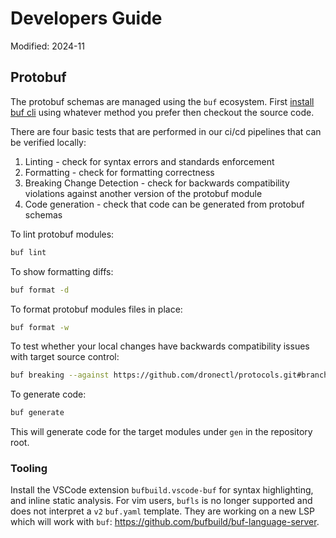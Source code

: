 # Developers Guide

Modified: 2024-11

## Protobuf

The protobuf schemas are managed using the `buf` ecosystem. First [install buf cli](https://buf.build/docs/installation/) using whatever method you prefer then checkout the source code.

There are four basic tests that are performed in our ci/cd pipelines that can be verified locally:
 1. Linting - check for syntax errors and standards enforcement
 2. Formatting - check for formatting correctness
 3. Breaking Change Detection - check for backwards compatibility violations against another version of the protobuf module
 3. Code generation - check that code can be generated from protobuf schemas

To lint protobuf modules:
```sh
buf lint
```

To show formatting diffs:
```sh
buf format -d
```

To format protobuf modules files in place:
```sh
buf format -w
```

To test whether your local changes have backwards compatibility issues with target source control:
```sh
buf breaking --against https://github.com/dronectl/protocols.git#branch=master
```

To generate code:
```sh
buf generate
```
This will generate code for the target modules under `gen` in the repository root.

### Tooling

Install the VSCode extension `bufbuild.vscode-buf` for syntax highlighting, and inline static analysis. For vim users, `bufls` is no longer supported and does not interpret a `v2` `buf.yaml` template. They are working on a new LSP which will work with `buf`: https://github.com/bufbuild/buf-language-server.